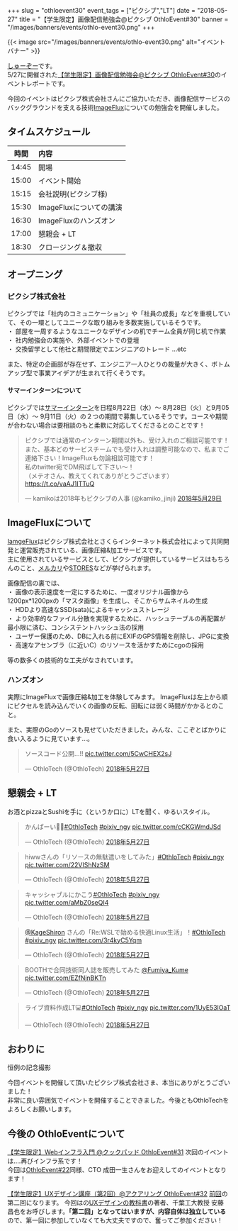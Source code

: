 +++
slug = "othloevent30"
event_tags = ["ピクシブ","LT"]
date = "2018-05-27"
title = "【学生限定】画像配信勉強会@ピクシブ OthloEvent#30"
banner = "/images/banners/events/othlo-event30.png"
+++

{{< image src="/images/banners/events/othlo-event30.png" alt="イベントバナー" >}}

[しゅーぞー](https://twitter.com/shuzo_create)です。  
5/27に開催された[【学生限定】画像配信勉強会@ピクシブ OthloEvent#30](https://othlotech.connpass.com/event/85753/)のイベントレポートです。

今回のイベントはピクシブ株式会社さんにご協力いただき、画像配信サービスのバックグラウンドを支える技術[ImageFlux](https://www.sakura.ad.jp/services/imageflux/)についての勉強会を開催しました。

## タイムスケジュール
|時間|内容|
|:-----:|:-----|
|14:45|開場|
|15:00|イベント開始|
|15:15|会社説明(ピクシブ様)|
|15:30|ImageFluxについての講演|
|16:30|ImageFluxのハンズオン|
|17:00|懇親会 + LT|
|18:30|クロージング＆撤収|

## オープニング

### ピクシブ株式会社
ピクシブでは「社内のコミュニケーション」や「社員の成長」などを重視していて、その一環としてユニークな取り組みを多数実施しているそうです。  
・ 部屋を一周するようなユニークなデザインの机でチーム全員が同じ机で作業  
・ 社内勉強会の実施や、外部イベントでの登壇  
・ 交換留学として他社と期間限定でエンジニアのトレード  ...etc

また、特定の企画部が存在せず、エンジニア一人ひとりの裁量が大きく、ボトムアップ型で事業アイデアが生まれて行くそうです。

#### サマーインターンについて
ピクシブでは[サマーインターン](https://recruit.pixiv.net/intern/tech/)を日程8月22日（水）～ 8月28日（火）と9月05日（水）～ 9月11日（火）の２つの期間で募集しているそうです。コースや期間が合わない場合は要相談のもと柔軟に対応してくださるとのことです！

<!-- ツイート埋め込み -->
<blockquote class="twitter-tweet" data-lang="ja"><p lang="ja" dir="ltr">ピクシブでは通常のインターン期間以外も、受け入れのご相談可能です！<br>また、基本どのサービスチームでも受け入れは調整可能なので、私までご連絡下さい！ImageFluxも勿論相談可能です！<br>私のtwitter宛でDM飛ばして下さい～！<br>（メテオさん、教えてくれてありがとうございます） <a href="https://t.co/vaAJ1ITTuQ">https://t.co/vaAJ1ITTuQ</a></p>&mdash; kamikoは2018年もピクシブの人事 (@kamiko_jinji) <a href="https://twitter.com/kamiko_jinji/status/1001359071356764160?ref_src=twsrc%5Etfw">2018年5月29日</a></blockquote>
<script async src="https://platform.twitter.com/widgets.js" charset="utf-8"></script>


## ImageFluxについて
[IamgeFlux](https://www.sakura.ad.jp/services/imageflux/)はピクシブ株式会社とさくらインターネット株式会社によって共同開発と運営販売されている、画像圧縮&加工サービスです。  
主に使用されているサービスとして、ピクシブが提供しているサービスはもちろんのこと、[メルカリ](https://www.mercari.com/jp/)や[STORES](https://stores.jp/)などが挙げられます。

画像配信の裏では、  
・ 画像の表示速度を一定にするために、一度オリジナル画像から  1200px*1200pxの「マスタ画像」を生成し、そこからサムネイルの生成  
・ HDDより高速なSSD(sata)によるキャッシュストレージ  
・ より効率的なファイル分散を実現するために、ハッシュテーブルの再配置が最小限に済む、コンシステントハッシュ法の採用  
・ ユーザー保護のため、DBに入れる前にEXIFのGPS情報を削除し、JPGに変換  
・ 高速なアセンブラ（に近いC）のリソースを活かすためにcgoの採用  

等の数多くの技術的な工夫がなされています。

### ハンズオン

実際にImageFluxで画像圧縮&加工を体験してみます。
ImageFluxは左上から順にピクセルを読み込んでいくの画像の反転、回転には弱く時間がかかるとのこと。

また、実際のGoのソースも見せていただきました。みんな、ここぞとばかりに食い入るように見ています...。
<!-- ツイート埋め込み -->
<blockquote class="twitter-tweet" data-lang="ja"><p lang="ja" dir="ltr">ソースコード公開...!! <a href="https://t.co/5CwCHEX2sJ">pic.twitter.com/5CwCHEX2sJ</a></p>&mdash; OthloTech (@OthloTech) <a href="https://twitter.com/OthloTech/status/1000641133465161729?ref_src=twsrc%5Etfw">2018年5月27日</a></blockquote>
<script async src="https://platform.twitter.com/widgets.js" charset="utf-8"></script>


## 懇親会 + LT
お酒とpizzaとSushiを手に（というか口に）LTを聞く、ゆるいスタイル。
<!-- ツイート埋め込み -->
<blockquote class="twitter-tweet" data-lang="ja"><p lang="ja" dir="ltr">かんぱーい🍻🍻<a href="https://twitter.com/hashtag/OthloTech?src=hash&amp;ref_src=twsrc%5Etfw">#OthloTech</a> <a href="https://twitter.com/hashtag/pixiv_ngy?src=hash&amp;ref_src=twsrc%5Etfw">#pixiv_ngy</a> <a href="https://t.co/cCKGWmdJSd">pic.twitter.com/cCKGWmdJSd</a></p>&mdash; OthloTech (@OthloTech) <a href="https://twitter.com/OthloTech/status/1000652135317495808?ref_src=twsrc%5Etfw">2018年5月27日</a></blockquote>
<script async src="https://platform.twitter.com/widgets.js" charset="utf-8"></script>

<blockquote class="twitter-tweet" data-lang="ja"><p lang="ja" dir="ltr">hiwwさんの「リソースの無駄遣いをしてみた」<a href="https://twitter.com/hashtag/OthloTech?src=hash&amp;ref_src=twsrc%5Etfw">#OthloTech</a> <a href="https://twitter.com/hashtag/pixiv_ngy?src=hash&amp;ref_src=twsrc%5Etfw">#pixiv_ngy</a> <a href="https://t.co/22VIShNzSM">pic.twitter.com/22VIShNzSM</a></p>&mdash; OthloTech (@OthloTech) <a href="https://twitter.com/OthloTech/status/1000653056713809922?ref_src=twsrc%5Etfw">2018年5月27日</a></blockquote>
<script async src="https://platform.twitter.com/widgets.js" charset="utf-8"></script>

<blockquote class="twitter-tweet" data-lang="ja"><p lang="ja" dir="ltr">キャッシャブルにかこう<a href="https://twitter.com/hashtag/OthloTech?src=hash&amp;ref_src=twsrc%5Etfw">#OthloTech</a> <a href="https://twitter.com/hashtag/pixiv_ngy?src=hash&amp;ref_src=twsrc%5Etfw">#pixiv_ngy</a> <a href="https://t.co/aMbZ0seQI4">pic.twitter.com/aMbZ0seQI4</a></p>&mdash; OthloTech (@OthloTech) <a href="https://twitter.com/OthloTech/status/1000653700971483136?ref_src=twsrc%5Etfw">2018年5月27日</a></blockquote>
<script async src="https://platform.twitter.com/widgets.js" charset="utf-8"></script>

<blockquote class="twitter-tweet" data-lang="ja"><p lang="ja" dir="ltr"><a href="https://twitter.com/KageShiron?ref_src=twsrc%5Etfw">@KageShiron</a> さんの「Re:WSLで始める快適Linux生活」！<a href="https://twitter.com/hashtag/OthloTech?src=hash&amp;ref_src=twsrc%5Etfw">#OthloTech</a> <a href="https://twitter.com/hashtag/pixiv_ngy?src=hash&amp;ref_src=twsrc%5Etfw">#pixiv_ngy</a> <a href="https://t.co/3r4kyC5Yqm">pic.twitter.com/3r4kyC5Yqm</a></p>&mdash; OthloTech (@OthloTech) <a href="https://twitter.com/OthloTech/status/1000654763397070853?ref_src=twsrc%5Etfw">2018年5月27日</a></blockquote>
<script async src="https://platform.twitter.com/widgets.js" charset="utf-8"></script>

<blockquote class="twitter-tweet" data-lang="ja"><p lang="ja" dir="ltr">BOOTHで合同技術同人誌を販売してみた <a href="https://twitter.com/Fumiya_Kume?ref_src=twsrc%5Etfw">@Fumiya_Kume</a> <a href="https://t.co/EZfNjnBKTn">pic.twitter.com/EZfNjnBKTn</a></p>&mdash; OthloTech (@OthloTech) <a href="https://twitter.com/OthloTech/status/1000656551403651073?ref_src=twsrc%5Etfw">2018年5月27日</a></blockquote>
<script async src="https://platform.twitter.com/widgets.js" charset="utf-8"></script>

<blockquote class="twitter-tweet" data-lang="ja"><p lang="ja" dir="ltr">ライブ資料作成LT💻<a href="https://twitter.com/hashtag/OthloTech?src=hash&amp;ref_src=twsrc%5Etfw">#OthloTech</a> <a href="https://twitter.com/hashtag/pixiv_ngy?src=hash&amp;ref_src=twsrc%5Etfw">#pixiv_ngy</a> <a href="https://t.co/1UyE53lOaT">pic.twitter.com/1UyE53lOaT</a></p>&mdash; OthloTech (@OthloTech) <a href="https://twitter.com/OthloTech/status/1000659953365889025?ref_src=twsrc%5Etfw">2018年5月27日</a></blockquote>
<script async src="https://platform.twitter.com/widgets.js" charset="utf-8"></script>


## おわりに

恒例の記念撮影

今回イベントを開催して頂いたピクシブ株式会社さま、本当にありがとうございました！  
非常に良い雰囲気でイベントを開催することできました。今後ともOthloTechをよろしくお願いします。

## 今後の OthloEventについて

[【学生限定】Webインフラ入門 @クックパッド OthloEvent#31](https://othlotech.connpass.com/event/87047/)
次回のイベントは....再びインフラ系です！  
今回は[OthloEvent#22](http://www.othlo.tech/events/othloevent22-cookpad/)同様、CTO 成田一生さんをお迎えしてのイベントとなります！


[【学生限定】UXデザイン講座（第2回）@アクアリング OthloEvent#32](https://othlotech.connpass.com/event/88836/)
[前回](http://www.othlo.tech/events/othloevent25-ux/)の第二回になります。
今回はの[UXデザインの教科書](https://www.amazon.co.jp/UX%E3%83%87%E3%82%B6%E3%82%A4%E3%83%B3%E3%81%AE%E6%95%99%E7%A7%91%E6%9B%B8-%E5%AE%89%E8%97%A4-%E6%98%8C%E4%B9%9F/dp/4621300377)の著者、千葉工大教授 安藤 昌也をお呼びします。<b>「第二回」となってはいますが、内容自体は独立している</b>ので、第一回に参加していなくても大丈夫ですので、奮ってご参加ください！









